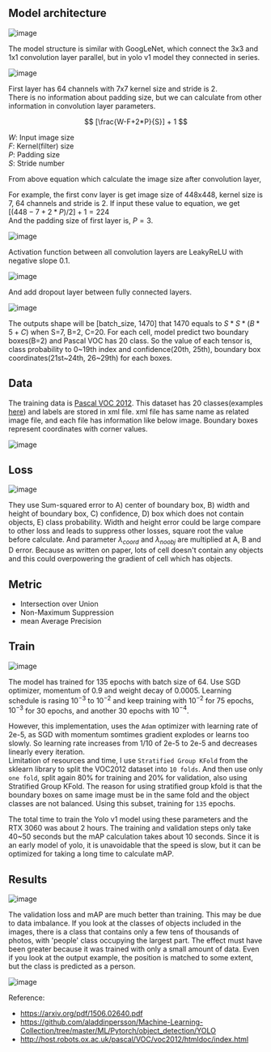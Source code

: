 ## Model architecture
![image](https://github.com/RK-IM/ML-contents/assets/94027045/6fb3414d-c982-4b12-a710-6f44a6d73f03)  

The model structure is similar with GoogLeNet, which connect the 3x3 and 1x1 convolution layer parallel, but in yolo v1 model they connected in series.  

![image](https://github.com/RK-IM/ML-contents/assets/94027045/9a9583ed-9b76-41a3-9582-f74624b8c951) 

First layer has 64 channels with 7x7 kernel size and stride is 2.  
There is no information about padding size, but we can calculate from other information in convolution layer parameters.

$$
[\frac{W-F+2*P}{S}] + 1
$$

$W$: Input image size  
$F$: Kernel(filter) size  
$P$: Padding size  
$S$: Stride number  

From above equation which calculate the image size after convolution layer,

For example, the first conv layer is get image size of 448x448, kernel size is 7, 64 channels and stride is 2. If input these value to equation, we get  
$[(448 - 7 + 2*P)/2] + 1 = 224$  
And the padding size of first layer is, $P = 3$.

![image](https://github.com/RK-IM/ML-contents/assets/94027045/42a4472c-fe06-42e9-b07d-be8a399530bd)  

Activation function between all convolution layers are LeakyReLU with negative slope 0.1.  

![image](https://github.com/RK-IM/ML-contents/assets/94027045/84049467-4103-47cf-9841-487b524c44ff)  

And add dropout layer between fully connected layers.

![image](https://github.com/RK-IM/ML-contents/assets/94027045/498c0476-8378-4f49-b1ba-33f0c613cad5)  

The outputs shape will be [batch_size, 1470] that 1470 equals to  $S * S * (B * 5 + C)$ when S=7, B=2, C=20. For each cell, model predict two boundary boxes(B=2) and Pascal VOC has 20 class. So the value of each tensor is, class probability to 0\~19th index and confidence(20th, 25th), boundary box coordinates(21st\~24th, 26~29th) for each boxes.

## Data
The training data is [Pascal VOC 2012](http://host.robots.ox.ac.uk/pascal/VOC/). This dataset has 20 classes(examples [here](http://host.robots.ox.ac.uk/pascal/VOC/voc2012/examples/index.html)) and labels are stored in xml file. xml file has same name as related image file, and each file has information like below image. Boundary boxes represent coordinates with corner values.

![image](https://github.com/RK-IM/ML-contents/assets/94027045/4ee238f2-e35f-4cf5-8110-21583c82a747)  

## Loss

![image](https://github.com/RK-IM/ML-contents/assets/94027045/fa0c0ece-b509-4ace-bc00-32b6b72dc12c)  

They use Sum-squared error to A) center of boundary box, B) width and height of boundary box, C) confidence, D) box which does not contain objects, E) class probability. Width and height error could be large compare to other loss and leads to suppress other losses, square root the value before calculate. And parameter $\lambda_{coord}$ and $\lambda_{noobj}$ are multiplied at A, B and D error. Because as written on paper, lots of cell doesn't contain any objects and this could overpowering the gradient of cell which has objects.  

## Metric
- Intersection over Union
- Non-Maximum Suppression
- mean Average Precision

## Train

![image](https://github.com/RK-IM/ML-contents/assets/94027045/cc774b51-ed0d-44c3-b1b4-755946de32a2)  

The model has trained for 135 epochs with batch size of 64. Use SGD optimizer, momentum of 0.9 and weight decay of 0.0005. Learning schedule is rasing $10^{-3}$ to $10^{-2}$ and keep training with $10^{-2}$ for 75 epochs, $10^{-3}$ for 30 epochs, and another 30 epochs with $10^{-4}$.

However, this implementation, uses the `Adam` optimizer with learning rate of 2e-5, as SGD with momentum somtimes gradient explodes or learns too slowly. So learning rate increases from 1/10 of 2e-5 to 2e-5 and decreases linearly every iteration.  
Limitation of resources and time, I use `Stratified Group KFold` from the sklearn library to split the VOC2012 dataset into `10 folds`. And then use only `one fold`, split again 80% for training and 20% for validation, also using Stratified Group KFold. The reason for using stratified group kfold is that the boundary boxes on same image must be in the same fold and the object classes are not balanced. Using this subset, training for `135` epochs.  

The total time to train the Yolo v1 model using these parameters and the RTX 3060 was about 2 hours. The training and validation steps only take 40~50 seconds but the mAP calculation takes about 10 seconds. Since it is an early model of yolo, it is unavoidable that the speed is slow, but it can be optimized for taking a long time to calculate mAP.  

## Results

![image](https://github.com/RK-IM/ML-contents/assets/94027045/e4755826-a0e4-4b91-b04c-8f59ce26eb62)

The validation loss and mAP are much better than training. This may be due to data imbalance. If you look at the classes of objects included in the images, there is a class that contains only a few tens of thousands of photos, with 'people' class occupying the largest part. The effect must have been greater because it was trained with only a small amount of data. Even if you look at the output example, the position is matched to some extent, but the class is predicted as a person.  

![image](https://github.com/RK-IM/ML-contents/assets/94027045/6b9bee1e-6f5f-4e9f-8994-a50df96f0499)


Reference:
- https://arxiv.org/pdf/1506.02640.pdf  
- https://github.com/aladdinpersson/Machine-Learning-Collection/tree/master/ML/Pytorch/object_detection/YOLO
- http://host.robots.ox.ac.uk/pascal/VOC/voc2012/htmldoc/index.html
